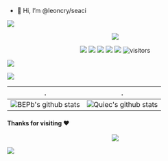 - 👋 Hi, I’m @leoncry/seaci

![](assets/Bottom_up.svg)

<p align="center">
  <a href="https://github.com/LeonCry/LeonCry">
     <img src="https://img.shields.io/badge/WWW.SEACI.ME-d87b03.svg" />
  </a>
</p>

<!--   my-icons -->

<p align="center">
    <a href="https://github.com/LeonCry/LeonCry"><img src="https://img.shields.io/badge/I'm-LeonCry-blue.svg"></a>
    <img src="https://img.shields.io/badge/TS-d84750.svg" />
    <a href="https://github.com/LeonCry/LeonCry/graphs/contributors"><img src="https://img.shields.io/github/contributors/LeonCry/LeonCry?color=76b5d8"></a>
    <a href="https://github.com/LeonCry/LeonCry/stargazers"><img src="https://img.shields.io/github/stars/LeonCry/LeonCry.svg?logo=github"></a>
    <a href="https://github.com/LeonCry/LeonCry/network/members"><img src="https://img.shields.io/github/forks/LeonCry/LeonCry.svg?color=blue&logo=github"></a>
    <img src="https://visitor-badge.laobi.icu/badge?page_id=LeonCry.LeonCry" alt="visitors"/>   
</p>

<!--   my-header-img -->
![](./src/header_.png)

<!--   green snake -->
![](https://raw.githubusercontent.com/LeonCry/LeonCry/main/assets/github-contribution-grid-snake.svg)
<!--   stats + languages -->

| .                                                            | .                                                            |
| ------------------------------------------------------------ | ------------------------------------------------------------ |
| ![BEPb's github stats](https://github-readme-stats.vercel.app/api?username=LeonCry&show_icons=true&theme=radical&include_all_commits=true) | ![Quiec's github stats](https://github-readme-stats.vercel.app/api/top-langs/?username=LeonCry&theme=radical&layout=compact) |


#### Thanks for visiting :heart:

<p align="center"> 
<img src="https://profile-counter.glitch.me/LeonCry/count.svg">  



![](assets/Bottom_down.svg)
